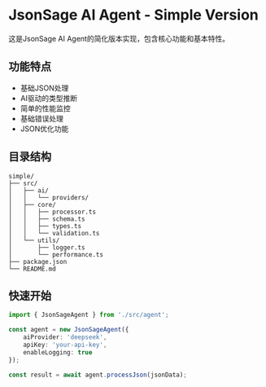 # JsonSage AI Agent - Simple Version

这是JsonSage AI Agent的简化版本实现，包含核心功能和基本特性。

## 功能特点

- 基础JSON处理
- AI驱动的类型推断
- 简单的性能监控
- 基础错误处理
- JSON优化功能

## 目录结构

```
simple/
├── src/
│   ├── ai/
│   │   └── providers/
│   ├── core/
│   │   ├── processor.ts
│   │   ├── schema.ts
│   │   ├── types.ts
│   │   └── validation.ts
│   └── utils/
│       ├── logger.ts
│       └── performance.ts
├── package.json
└── README.md
```

## 快速开始

```typescript
import { JsonSageAgent } from './src/agent';

const agent = new JsonSageAgent({
    aiProvider: 'deepseek',
    apiKey: 'your-api-key',
    enableLogging: true
});

const result = await agent.processJson(jsonData);
```
